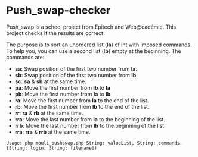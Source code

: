 # Push_swap-checker
Push_swap is a school project from Epitech and Web@cadémie. This project checks if the results are correct

The purpose is to sort an unordered list (**la**) of int with imposed commands. To help you, you can use a second list (**lb**) empty at the beginning.
The commands are:
  - **sa**: Swap position of the first two number from **la**.
  - **sb**: Swap position of the first two number from **lb**.
  - **sc**: **sa** & **sb** at the same time.
  - **pa**: Move the first number from **lb** to **la**
  - **pb**: Move the first number from **la** to **lb**
  - **ra**: Move the first number from **la** to the end of the list.
  - **rb**: Move the first number from **lb** to the end of the list.
  - **rr**: **ra** & **rb** at the same time.
  - **rra**: Move the last number from **la** to the beginning of the list.
  - **rrb**: Move the last number from **lb** to the beginning of the list.
  - **rra**: **rra** & **rrb** at the same time.


```
Usage: php mouli_pushswap.php String: valueList, String: commands, [String: login, String: filename])
```
